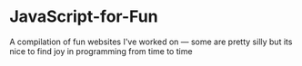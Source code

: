 # JavaScript-for-Fun
A compilation of fun websites I've worked on — some are pretty silly but its nice to find joy in programming from time to time
